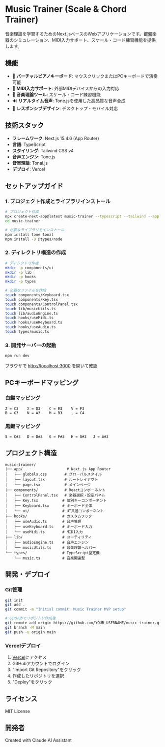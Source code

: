 # Music Trainer (Scale & Chord Trainer)

音楽理論を学習するためのNext.jsベースのWebアプリケーションです。鍵盤楽器のシミュレーション、MIDI入力サポート、スケール・コード練習機能を提供します。

## 機能

- 🎹 **バーチャルピアノキーボード**: マウスクリックまたはPCキーボードで演奏可能
- 🎵 **MIDI入力サポート**: 外部MIDIデバイスからの入力対応
- 🎼 **音楽理論ツール**: スケール・コード練習機能
- 🔊 **リアルタイム音声**: Tone.jsを使用した高品質な音声合成
- 📱 **レスポンシブデザイン**: デスクトップ・モバイル対応

## 技術スタック

- **フレームワーク**: Next.js 15.4.6 (App Router)
- **言語**: TypeScript
- **スタイリング**: Tailwind CSS v4
- **音声エンジン**: Tone.js
- **音楽理論**: Tonal.js
- **デプロイ**: Vercel

## セットアップガイド

### 1. プロジェクト作成とライブラリインストール

```bash
# プロジェクト作成
npx create-next-app@latest music-trainer --typescript --tailwind --app --no-src-dir
cd music-trainer

# 必要なライブラリをインストール
npm install tone tonal
npm install -D @types/node
```

### 2. ディレクトリ構造の作成

```bash
# ディレクトリ作成
mkdir -p components/ui
mkdir -p lib
mkdir -p hooks
mkdir -p types

# 必要なファイルを作成
touch components/Keyboard.tsx
touch components/Key.tsx
touch components/ControlPanel.tsx
touch lib/musicUtils.ts
touch lib/audioEngine.ts
touch hooks/useMidi.ts
touch hooks/useKeyboard.ts
touch hooks/useAudio.ts
touch types/music.ts
```

### 3. 開発サーバーの起動

```bash
npm run dev
```

ブラウザで [http://localhost:3000](http://localhost:3000) を開いて確認

## PCキーボードマッピング

### 白鍵マッピング
```
Z = C3    X = D3    C = E3    V = F3
B = G3    N = A3    M = B3    , = C4
```

### 黒鍵マッピング
```
S = C#3   D = D#3   G = F#3   H = G#3   J = A#3
```

## プロジェクト構造

```
music-trainer/
├── app/                    # Next.js App Router
│   ├── globals.css        # グローバルスタイル
│   ├── layout.tsx         # ルートレイアウト
│   └── page.tsx           # メインページ
├── components/            # Reactコンポーネント
│   ├── ControlPanel.tsx   # 楽器選択・設定パネル
│   ├── Key.tsx           # 個別キーコンポーネント
│   ├── Keyboard.tsx      # キーボード全体
│   └── ui/               # UI共通コンポーネント
├── hooks/                # カスタムフック
│   ├── useAudio.ts       # 音声管理
│   ├── useKeyboard.ts    # キーボード入力
│   └── useMidi.ts        # MIDI入力
├── lib/                  # ユーティリティ
│   ├── audioEngine.ts    # 音声エンジン
│   └── musicUtils.ts     # 音楽理論ヘルパー
└── types/                # TypeScript型定義
    └── music.ts          # 音楽関連型
```

## 開発・デプロイ

### Git管理

```bash
git init
git add .
git commit -m "Initial commit: Music Trainer MVP setup"

# GitHubでリポジトリ作成後
git remote add origin https://github.com/YOUR_USERNAME/music-trainer.git
git branch -M main
git push -u origin main
```

### Vercelデプロイ

1. [Vercel](https://vercel.com)にアクセス
2. GitHubアカウントでログイン
3. "Import Git Repository"をクリック
4. 作成したリポジトリを選択
5. "Deploy"をクリック

## ライセンス

MIT License

## 開発者

Created with Claude AI Assistant
